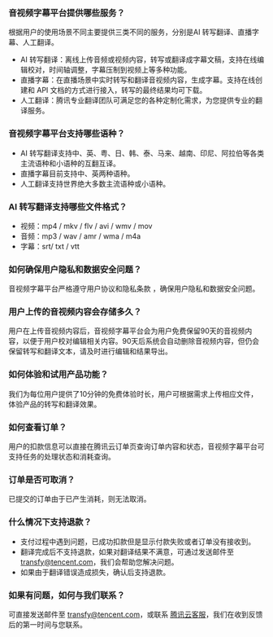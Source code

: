 ### 音视频字幕平台提供哪些服务？
根据用户的使用场景不同主要提供三类不同的服务，分别是AI 转写翻译、直播字幕、人工翻译。
- AI 转写翻译：离线上传音频或视频内容，转写或翻译成字幕文稿，支持在线编辑校对，时间轴调整，字幕压制到视频上等多种功能。
- 直播字幕：在直播场景中实时转写和翻译音视频内容，生成字幕。支持在线创建和 API 文档的方式进行接入，转写的最终结果均可下载。
- 人工翻译：腾讯专业翻译团队可满足您的各种定制化需求，为您提供专业的翻译服务。

### 音视频字幕平台支持哪些语种？
- AI 转写翻译支持中、英、粤、日、韩、泰、马来、越南、印尼、阿拉伯等各类主流语种和小语种的互翻互译。
- 直播字幕目前支持中、英两种语种。
- 人工翻译支持世界绝大多数主流语种或小语种。

### AI 转写翻译支持哪些文件格式？
- 视频：mp4 / mkv / flv / avi / wmv / mov
- 音频：mp3 / wav / amr / wma / m4a
- 字幕：srt/ txt / vtt

### 如何确保用户隐私和数据安全问题？
音视频字幕平台严格遵守用户协议和隐私条款 ，确保用户隐私和数据安全问题。

### 用户上传的音视频内容会存储多久？
用户在上传音视频内容后，音视频字幕平台会为用户免费保留90天的音视频内容，以便于用户校对编辑相关内容。90天后系统会自动删除音视频内容，但仍会保留转写和翻译文本，请及时进行编辑和结果导出。

### 如何体验和试用产品功能？
我们为每位用户提供了10分钟的免费体验时长，用户可根据需求上传相应文件，体验产品的转写和翻译效果。

### 如何查看订单？
用户的扣款信息可以直接在腾讯云订单页查询订单内容和状态，音视频字幕平台可支持任务的处理状态和消耗查询。

### 订单是否可取消？
已提交的订单由于已产生消耗，则无法取消。

### 什么情况下支持退款？
- 支付过程中遇到问题，已成功扣款但是显示付款失败或者订单没有接收到。
- 翻译完成后不支持退款，如果对翻译结果不满意，可通过发送邮件至 transfy@tencent.com，我们会帮助您解决问题。
- 如果由于翻译错误造成损失，确认后支持退款。

### 如果有问题，如何与我们联系？
可直接发送邮件至 transfy@tencent.com，或联系 [腾讯云客服](https://intl.cloud.tencent.com/contact-sales)，我们在收到反馈后的第一时间与您联系。

